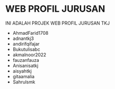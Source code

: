 # WEB PROFIL JURUSAN
INI ADALAH PROJEK WEB PROFIL JURUSAN TKJ
- AhmadFarid1708
- adnantkj3
- andirifqifajar
- Bukutulisabc
- akmalnoor2022
- fauzanfauza
- Anisanisatkj
- aisyahtkj
- gitaamalia
- Sahrulsmk